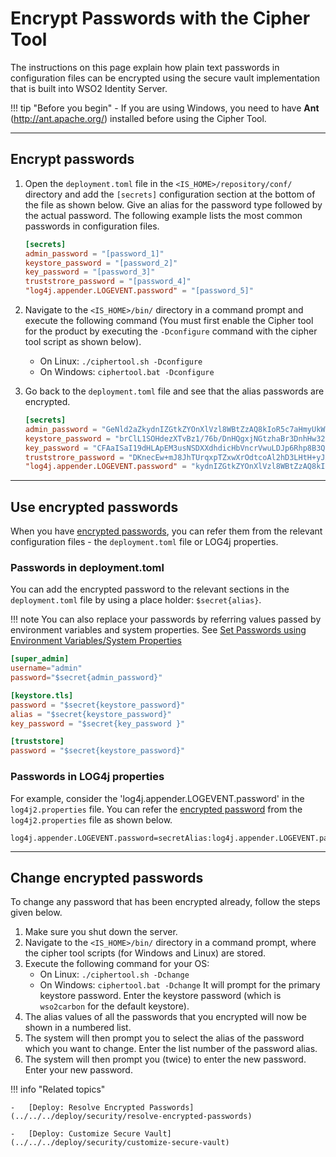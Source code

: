 # Encrypt Passwords with the Cipher Tool


The instructions on this page explain how plain text passwords in configuration files can be encrypted using the secure vault implementation that is built into WSO2 Identity Server.  

!!! tip "Before you begin"
    - If you are using Windows, you need to have **Ant** (<http://ant.apache.org/>) installed before using the Cipher Tool.

---

## Encrypt passwords

1. Open the `deployment.toml` file in the `<IS_HOME>/repository/conf/` directory and add the `[secrets]` configuration section at the bottom of the file as shown below. Give an alias for the password type followed by the actual password. The following example lists the most common passwords in configuration files.

    ```toml
    [secrets]
    admin_password = "[password_1]"
    keystore_password = "[password_2]"
    key_password = "[password_3]"
    truststrore_password = "[password_4]"
    "log4j.appender.LOGEVENT.password" = "[password_5]"
    ```

2. Navigate to the `<IS_HOME>/bin/` directory in a command prompt and execute the following command (You must first enable the Cipher tool for the product by executing the `-Dconfigure` command with the cipher tool script as shown below).
    * On Linux: `./ciphertool.sh -Dconfigure`
    * On Windows: `ciphertool.bat -Dconfigure`

3. Go back to the `deployment.toml` file and see that the alias passwords are encrypted.
    
    ```toml
    [secrets]
    admin_password = "GeNld2aZkydnIZGtkZYOnXlVzl8WBtZzAQ8kIoR5c7aHmyUkWTag7w4dG6B3JK5GxeX9bhsmZCBFozlPdWBT6Jvy"
    keystore_password = "brClL1SOHdezXTvBz1/76b/DnHQgxjNGtzhaBr3DnhHw32NWY484abHLREVyMoNJkER5lQUPbqeaMpR5lQUPbqeaMp"
    key_password = "CFAaISaI19dHLApEM3usNSDXXdhdicHbVncrVwuLDJp6Rhp8B3Qy3PnBhcJsryTqR/EPwdLnXboNJkER"
    truststrore_password = "DKnecEw+mJ8JhTUrqxpTZxwXrOdtcoAl2hD3LHtH+yJXNogumdSALfaqrMaknBzJq4SF3sY0RvwkMxWhnZ+BhIsko"
    "log4j.appender.LOGEVENT.password" = "kydnIZGtkZYOnXlVzl8WBtZzAQ8kIoR5c7aHmyUkWTagXTvBz1/76b/DnHQgxjNhD3LHtH+yJXNowecEEC"
    ```

---

## Use encrypted passwords
When you have [encrypted passwords](#encrypt-passwords), you can refer them from the relevant configuration files - the `deployment.toml` file or LOG4j properties.

### Passwords in deployment.toml

You can add the encrypted password to the relevant sections in the `deployment.toml` file by using a place holder: `$secret{alias}`. 

!!! note 
    You can also replace your passwords by referring values passed by environment variables and system properties. See [Set Passwords using Environment Variables/System Properties](../../../deploy/security/set-passwords-using-environment-variables-or-system-properties)

```toml
[super_admin]
username="admin"
password="$secret{admin_password}"

[keystore.tls]
password = "$secret{keystore_password}" 
alias = "$secret{keystore_password}" 
key_password = "$secret{key_password }"  

[truststore]                  
password = "$secret{keystore_password}" 
```

### Passwords in LOG4j properties
For example, consider the 'log4j.appender.LOGEVENT.password' in the `log4j2.properties` file. You can refer the [encrypted password](#encrypt-passwords) from the `log4j2.properties` file as shown below.

```
log4j.appender.LOGEVENT.password=secretAlias:log4j.appender.LOGEVENT.password
```

---

## Change encrypted passwords

To change any password that has been encrypted already, follow the steps given below.
    
1. Make sure you shut down the server.
2. Navigate to the `<IS_HOME>/bin/` directory in a command prompt, where the cipher tool scripts (for Windows and Linux) are stored.
3. Execute the following command for your OS:
    * On Linux: `./ciphertool.sh -Dchange`
    * On Windows: `ciphertool.bat -Dchange`
   It will prompt for the primary keystore password. Enter the keystore password (which is `wso2carbon` for the default keystore).
5. The alias values of all the passwords that you encrypted will now be shown in a numbered list.
6. The system will then prompt you to select the alias of the password which you want to change. Enter the list number of the password alias.
7. The system will then prompt you (twice) to enter the new password. Enter your new password.

!!! info "Related topics"
    
    -   [Deploy: Resolve Encrypted Passwords](../../../deploy/security/resolve-encrypted-passwords)

    -   [Deploy: Customize Secure Vault](../../../deploy/security/customize-secure-vault)
